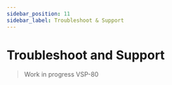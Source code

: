 ```yaml
---
sidebar_position: 11
sidebar_label: Troubleshoot & Support
---
```


# Troubleshoot and Support

> Work in progress VSP-80